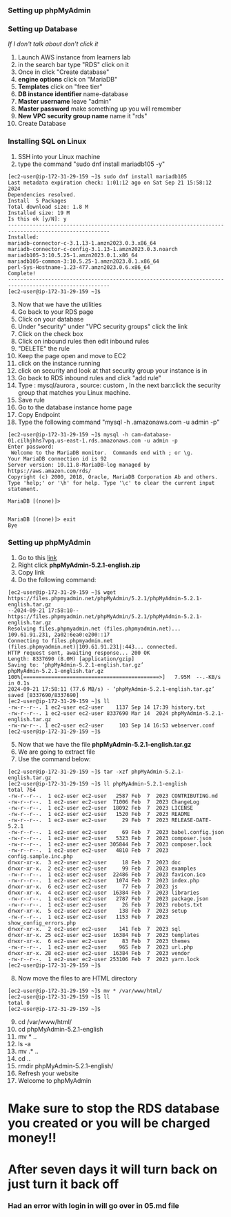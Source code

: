 ### Setting up phpMyAdmin


### Setting up Database
_If I don't talk about don't click it_
1. Launch AWS instance from learners lab
2. in the search bar type "RDS" click on it
3. Once in click "Create database"
4. **engine options** click on "MariaDB"
5. **Templates** click on "free tier"
6. **DB instance identifier** name-database
7. **Master username** leave "admin"
8. **Master password** make something up you will remember
9. **New VPC security group name** name it "rds"
10. Create Database

### Installing SQL on Linux
1. SSH into your Linux machine
2. type the command "sudo dnf install mariadb105 -y"
```
[ec2-user@ip-172-31-29-159 ~]$ sudo dnf install mariadb105
Last metadata expiration check: 1:01:12 ago on Sat Sep 21 15:58:12 2024
Dependencies resolved.   
Install  5 Packages
Total download size: 1.8 M 
Installed size: 19 M 
Is this ok [y/N]: y
-------------------------------------------------------------------------------------------------------
Installed:                                                                                                                                              mariadb-connector-c-3.1.13-1.amzn2023.0.3.x86_64          
mariadb-connector-c-config-3.1.13-1.amzn2023.0.3.noarch          
mariadb105-3:10.5.25-1.amzn2023.0.1.x86_64         
mariadb105-common-3:10.5.25-1.amzn2023.0.1.x86_64             
perl-Sys-Hostname-1.23-477.amzn2023.0.6.x86_64 
Complete! 
-------------------------------------------------------------------------------------------------------
[ec2-user@ip-172-31-29-159 ~]$
``` 
3. Now that we have the utilities
4. Go back to your RDS page
5. Click on your database
6. Under "security" under "VPC security groups" click the link 
7. Click on the check box
8. Click on inbound rules then edit inbound rules
9. "DELETE" the rule
10. Keep the page open and move to EC2 
11. click on the instance running
12. click on security and look at that security group your instance is in
13. Go back to RDS inbound rules and click "add rule"
14. Type : mysql/aurora ,  source: custom , In the next bar:click the security group that matches you Linux machine.
15. Save rule 
16. Go to the database instance home page
17. Copy Endpoint
18. Type the following command "mysql -h <endpoint for you database>.amazonaws.com -u admin -p" 
```
[ec2-user@ip-172-31-29-159 ~]$ mysql -h cam-database-01.cilhjhhs7vpq.us-east-1.rds.amazonaws.com -u admin -p 
Enter password: 
 Welcome to the MariaDB monitor.  Commands end with ; or \g.
Your MariaDB connection id is 92
Server version: 10.11.8-MariaDB-log managed by https://aws.amazon.com/rds/ 
Copyright (c) 2000, 2018, Oracle, MariaDB Corporation Ab and others. 
Type 'help;' or '\h' for help. Type '\c' to clear the current input statement.

MariaDB [(none)]> 

 
MariaDB [(none)]> exit                                                                                                                                                                                                                       
Bye
```
### Setting up phpMyAdmin
1. Go to this [link](https://www.phpmyadmin.net/downloads/)
2. Right click **phpMyAdmin-5.2.1-english.zip**
3. Copy link
4. Do the following command:<!--I was lazy and didnt feel like tell you what else to do-->
```
[ec2-user@ip-172-31-29-159 ~]$ wget https://files.phpmyadmin.net/phpMyAdmin/5.2.1/phpMyAdmin-5.2.1-english.tar.gz                 
--2024-09-21 17:58:10--  https://files.phpmyadmin.net/phpMyAdmin/5.2.1/phpMyAdmin-5.2.1-english.tar.gz                           
Resolving files.phpmyadmin.net (files.phpmyadmin.net)... 109.61.91.231, 2a02:6ea0:e200::17                              
Connecting to files.phpmyadmin.net (files.phpmyadmin.net)|109.61.91.231|:443... connected.                                   
HTTP request sent, awaiting response... 200 OK                                                                                                         
Length: 8337690 (8.0M) [application/gzip]                                                                                             
Saving to: ‘phpMyAdmin-5.2.1-english.tar.gz’                                                                            
phpMyAdmin-5.2.1-english.tar.gz                             
100%[============================================>]   7.95M  --.-KB/s    in 0.1s
2024-09-21 17:58:11 (77.6 MB/s) - ‘phpMyAdmin-5.2.1-english.tar.gz’ saved [8337690/8337690]
[ec2-user@ip-172-31-29-159 ~]$ ll                                                                                                                                                                                                                                   
-rw-r--r--. 1 ec2-user ec2-user    1137 Sep 14 17:39 history.txt
-rw-r--r--. 1 ec2-user ec2-user 8337690 Mar 14  2024 phpMyAdmin-5.2.1-english.tar.gz
-rw-rw-r--. 1 ec2-user ec2-user     103 Sep 14 16:53 webserver.conf                                                                                     
[ec2-user@ip-172-31-29-159 ~]$
```  
5. Now that we have the file **phpMyAdmin-5.2.1-english.tar.gz**
6. We are going to extract file
7. Use the command below:
```
[ec2-user@ip-172-31-29-159 ~]$ tar -xzf phpMyAdmin-5.2.1-english.tar.gz
[ec2-user@ip-172-31-29-159 ~]$ ll phpMyAdmin-5.2.1-english
total 764
-rw-r--r--.  1 ec2-user ec2-user   2587 Feb  7  2023 CONTRIBUTING.md
-rw-r--r--.  1 ec2-user ec2-user  71006 Feb  7  2023 ChangeLog
-rw-r--r--.  1 ec2-user ec2-user  18092 Feb  7  2023 LICENSE 
-rw-r--r--.  1 ec2-user ec2-user   1520 Feb  7  2023 README
-rw-r--r--.  1 ec2-user ec2-user     29 Feb  7  2023 RELEASE-DATE-5.2.1 
-rw-r--r--.  1 ec2-user ec2-user     69 Feb  7  2023 babel.config.json 
-rw-r--r--.  1 ec2-user ec2-user   5323 Feb  7  2023 composer.json  
-rw-r--r--.  1 ec2-user ec2-user 305844 Feb  7  2023 composer.lock   
-rw-r--r--.  1 ec2-user ec2-user   4810 Feb  7  2023 config.sample.inc.php  
drwxr-xr-x.  3 ec2-user ec2-user     18 Feb  7  2023 doc 
drwxr-xr-x.  2 ec2-user ec2-user     99 Feb  7  2023 examples  
-rw-r--r--.  1 ec2-user ec2-user  22486 Feb  7  2023 favicon.ico    
-rw-r--r--.  1 ec2-user ec2-user   1074 Feb  7  2023 index.php     
drwxr-xr-x.  6 ec2-user ec2-user     77 Feb  7  2023 js      
drwxr-xr-x.  4 ec2-user ec2-user  16384 Feb  7  2023 libraries    
-rw-r--r--.  1 ec2-user ec2-user   2787 Feb  7  2023 package.json       
-rw-r--r--.  1 ec2-user ec2-user     26 Feb  7  2023 robots.txt       
drwxr-xr-x.  5 ec2-user ec2-user    138 Feb  7  2023 setup           
-rw-r--r--.  1 ec2-user ec2-user   1153 Feb  7  2023 show_config_errors.php     
drwxr-xr-x.  2 ec2-user ec2-user    141 Feb  7  2023 sql       
drwxr-xr-x. 25 ec2-user ec2-user  16384 Feb  7  2023 templates   
drwxr-xr-x.  6 ec2-user ec2-user     83 Feb  7  2023 themes   
-rw-r--r--.  1 ec2-user ec2-user    965 Feb  7  2023 url.php  
drwxr-xr-x. 28 ec2-user ec2-user  16384 Feb  7  2023 vendor 
-rw-r--r--.  1 ec2-user ec2-user 253106 Feb  7  2023 yarn.lock  
[ec2-user@ip-172-31-29-159 ~]$ 
```
8. Now move the files to are HTML directory
```
[ec2-user@ip-172-31-29-159 ~]$ mv * /var/www/html/
[ec2-user@ip-172-31-29-159 ~]$ ll 
total 0           
[ec2-user@ip-172-31-29-159 ~]$
```
9. cd /var/www/html/
10. cd phpMyAdmin-5.2.1-english
11. mv * ..
12. ls -a
13. mv .* ..
14. cd ..
15. rmdir phpMyAdmin-5.2.1-english/
16. Refresh your website
17. Welcome to phpMyAdmin
# **Make sure to stop the RDS database you created or you will be charged money!!**
# After seven days it will turn back on just turn it back off
### Had an error with login in will go over in 05.md file

